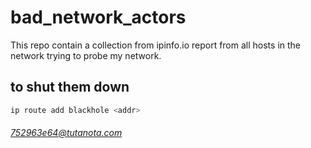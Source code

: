 # bad_network_actors
This repo contain a collection from ipinfo.io report from all hosts in the network trying to probe my network.

## to shut them down

```sh
ip route add blackhole <addr>
```

###### 752963e64@tutanota.com

